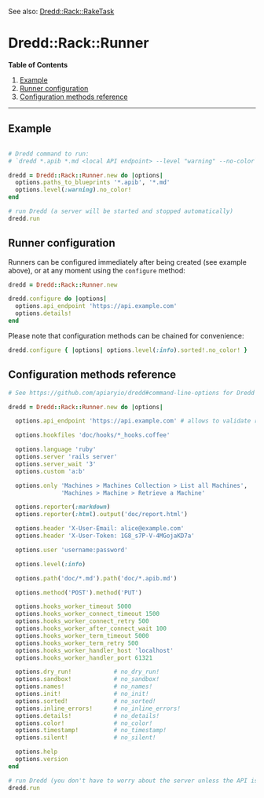 See also: [Dredd::Rack::RakeTask](rake_task.md)

Dredd::Rack::Runner
===================

**Table of Contents**

1. [Example](#example)
1. [Runner configuration](#runner-configuration)
1. [Configuration methods reference](#configuration-methods-reference)

----

Example
-------

```ruby

# Dredd command to run:
# `dredd *.apib *.md <local API endpoint> --level "warning" --no-color`

dredd = Dredd::Rack::Runner.new do |options|
  options.paths_to_blueprints '*.apib', '*.md'
  options.level(:warning).no_color!
end

# run Dredd (a server will be started and stopped automatically)
dredd.run
```

Runner configuration
--------------------

Runners can be configured immediately after being created (see example above), or at any moment using the `configure` method:

```ruby
dredd = Dredd::Rack::Runner.new

dredd.configure do |options|
  options.api_endpoint 'https://api.example.com'
  options.details!
end
```

Please note that configuration methods can be chained for convenience:

```ruby
dredd.configure { |options| options.level(:info).sorted!.no_color! }
```

Configuration methods reference
-------------------------------

```ruby
# See https://github.com/apiaryio/dredd#command-line-options for Dredd commands usage

dredd = Dredd::Rack::Runner.new do |options|

  options.api_endpoint 'https://api.example.com' # allows to validate remote API

  options.hookfiles 'doc/hooks/*_hooks.coffee'

  options.language 'ruby'
  options.server 'rails server'
  options.server_wait '3'
  options.custom 'a:b'

  options.only 'Machines > Machines Collection > List all Machines',
               'Machines > Machine > Retrieve a Machine'

  options.reporter(:markdown)
  options.reporter(:html).output('doc/report.html')

  options.header 'X-User-Email: alice@example.com'
  options.header 'X-User-Token: 1G8_s7P-V-4MGojaKD7a'

  options.user 'username:password'

  options.level(:info)

  options.path('doc/*.md').path('doc/*.apib.md')

  options.method('POST').method('PUT')

  options.hooks_worker_timeout 5000
  options.hooks_worker_connect_timeout 1500
  options.hooks_worker_connect_retry 500
  options.hooks_worker_after_connect_wait 100
  options.hooks_worker_term_timeout 5000
  options.hooks_worker_term_retry 500
  options.hooks_worker_handler_host 'localhost'
  options.hooks_worker_handler_port 61321

  options.dry_run!            # no_dry_run!
  options.sandbox!            # no_sandbox!
  options.names!              # no_names!
  options.init!               # no_init!
  options.sorted!             # no_sorted!
  options.inline_errors!      # no_inline_errors!
  options.details!            # no_details!
  options.color!              # no_color!
  options.timestamp!          # no_timestamp!
  options.silent!             # no_silent!

  options.help
  options.version
end

# run Dredd (you don't have to worry about the server unless the API is remote)
dredd.run
```
